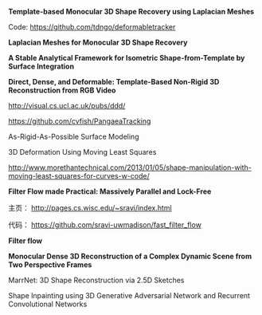 **Template-based Monocular 3D Shape Recovery using Laplacian Meshes**

Code: https://github.com/tdngo/deformabletracker

**Laplacian Meshes for Monocular 3D Shape Recovery**

**A Stable Analytical Framework for Isometric Shape-from-Template by Surface Integration**   

**Direct, Dense, and Deformable: Template-Based Non-Rigid 3D Reconstruction from RGB Video**

http://visual.cs.ucl.ac.uk/pubs/ddd/

https://github.com/cvfish/PangaeaTracking

As-Rigid-As-Possible Surface Modeling

3D Deformation Using Moving Least Squares

http://www.morethantechnical.com/2013/01/05/shape-manipulation-with-moving-least-squares-for-curves-w-code/

**Filter Flow made Practical: Massively Parallel and Lock-Free**

主页：
http://pages.cs.wisc.edu/~sravi/index.html

代码：
https://github.com/sravi-uwmadison/fast_filter_flow

**Filter flow**

**Monocular Dense 3D Reconstruction of a Complex Dynamic Scene from Two Perspective Frames**



MarrNet: 3D Shape Reconstruction via 2.5D Sketches


Shape Inpainting using 3D Generative Adversarial Network and Recurrent
Convolutional Networks